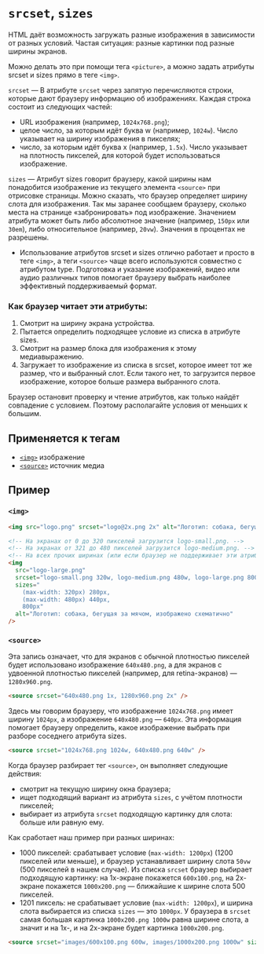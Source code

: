# `srcset`, `sizes`

HTML даёт возможность загружать разные изображения в зависимости от разных условий. Частая ситуация: разные картинки под разные ширины экранов.

Можно делать это при помощи тега `<picture>`, а можно задать атрибуты srcset и sizes прямо в теге `<img>`.

`srcset` — В атрибуте `srcset` через запятую перечисляются строки, которые дают браузеру информацию об изображениях. Каждая строка состоит из следующих частей:

- URL изображения (например, `1024x768.png`);
- целое число, за которым идёт буква w (например, `1024w`). Число указывает на ширину изображения в пикселях;
- число, за которым идёт буква x (например, `1.5x`). Число указывает на плотность пикселей, для которой будет использоваться изображение.

`sizes` — Атрибут sizes говорит браузеру, какой ширины нам понадобится изображение из текущего элемента `<source>` при отрисовке страницы. Можно сказать, что браузер определяет ширину слота для изображения. Так мы заранее сообщаем браузеру, сколько места на странице «забронировать» под изображение. Значением атрибута может быть либо абсолютное значение (например, `150px` или `30em`), либо относительное (например, `20vw`). Значения в процентах не разрешены.

- Использование атрибутов srcset и sizes отлично работает и просто в теге `<img>`, а теги `<source>` чаще всего используются совместно с атрибутом type. Подготовка и указание изображений, видео или аудио различных типов помогает браузеру выбрать наиболее эффективный поддерживаемый формат.

### Как браузер читает эти атрибуты:

1. Смотрит на ширину экрана устройства.
2. Пытается определить подходящее условие из списка в атрибуте sizes.
3. Смотрит на размер блока для изображения к этому медиавыражению.
4. Загружает то изображение из списка в srcset, которое имеет тот же размер, что и выбранный слот. Если такого нет, то загрузится первое изображение, которое больше размера выбранного слота.

Браузер остановит проверку и чтение атрибутов, как только найдёт совпадение с условием. Поэтому располагайте условия от меньших к большим.

## Применяется к тегам

- [`<img>`](../Tags/img.md) изображение
- [`<source>`](../Tags/source.md) источник медиа

## Пример

### `<img>`

```html
<img src="logo.png" srcset="logo@2x.png 2x" alt="Логотип: собака, бегущая за мячом, изображено схематично" />

<!-- На экранах от 0 до 320 пикселей загрузится logo-small.png. -->
<!-- На экранах от 321 до 480 пикселей загрузится logo-medium.png. -->
<!-- На всех прочих ширинах (или если браузер не поддерживает эти атрибуты) загрузится logo-large.png. -->
<img
  src="logo-large.png"
  srcset="logo-small.png 320w, logo-medium.png 480w, logo-large.png 800w"
  sizes="
    (max-width: 320px) 280px,
    (max-width: 480px) 440px,
    800px"
  alt="Логотип: собака, бегущая за мячом, изображено схематично"
/>
```

### `<source>`

Эта запись означает, что для экранов с обычной плотностью пикселей будет использовано изображение `640x480.png`, а для экранов с удвоенной плотностью пикселей (например, для retina-экранов) — `1280x960.png`.

```html
<source srcset="640x480.png 1x, 1280x960.png 2x" />
```

Здесь мы говорим браузеру, что изображение `1024x768.png` имеет ширину `1024px`, а изображение `640x480.png` — `640px`. Эта информация помогает браузеру определить, какое изображение выбрать при разборе соседнего атрибута sizes.

```html
<source srcset="1024x768.png 1024w, 640x480.png 640w" />
```

Когда браузер разбирает тег `<source>`, он выполняет следующие действия:

- смотрит на текущую ширину окна браузера;
- ищет подходящий вариант из атрибута `sizes`, с учётом плотности пикселей;
- выбирает из атрибута `srcset` подходящую картинку для слота: больше или равную ему.

Как сработает наш пример при разных ширинах:

- 1000 пикселей: срабатывает условие (`max-width: 1200px`) (1200 пикселей или меньше), и браузер устанавливает ширину слота `50vw` (500 пикселей в нашем случае). Из списка `srcset` браузер выбирает подходящую картинку: на 1x-экране покажется `600x100.png`, на 2x-экране покажется `1000x200.png` — ближайшие к ширине слота 500 пикселей.
- 1201 пиксель: не срабатывает условие (`max-width: 1200px`), и ширина слота выбирается из списка `sizes` — это `1000px`. У браузера в `srcset` самая большая картинка `1000x200.png 1000w` равна ширине слота, а значит и на 1x-, и на 2x-экране будет картинка `1000x200.png`.

```html
<source srcset="images/600x100.png 600w, images/1000x200.png 1000w" sizes="(max-width: 1200px) 50vw, 1000px" />
```
